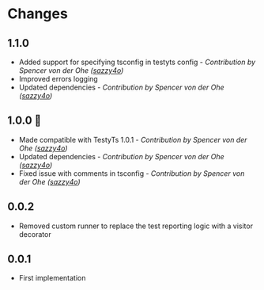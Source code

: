 # Changes

## 1.1.0 
- Added support for specifying tsconfig in testyts config - *Contribution by Spencer von der Ohe ([sazzy4o](https://github.com/sazzy4o))*
- Improved errors logging
- Updated dependencies - *Contribution by Spencer von der Ohe ([sazzy4o](https://github.com/sazzy4o))*

## 1.0.0 🎊
- Made compatible with TestyTs 1.0.1 - *Contribution by Spencer von der Ohe ([sazzy4o](https://github.com/sazzy4o))*
- Updated dependencies - *Contribution by Spencer von der Ohe ([sazzy4o](https://github.com/sazzy4o))*
- Fixed issue with comments in tsconfig - *Contribution by Spencer von der Ohe ([sazzy4o](https://github.com/sazzy4o))*

## 0.0.2
 - Removed custom runner to replace the test reporting logic with a visitor decorator

## 0.0.1
 - First implementation